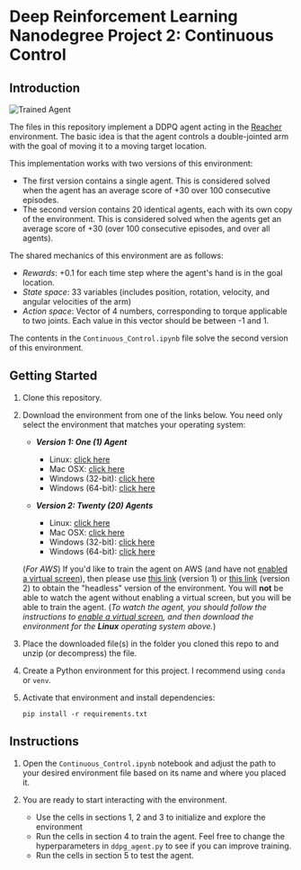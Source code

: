 [//]: # (Image References)

[image1]: https://user-images.githubusercontent.com/10624937/43851024-320ba930-9aff-11e8-8493-ee547c6af349.gif "Trained Agent"

# Deep Reinforcement Learning Nanodegree Project 2: Continuous Control

## Introduction

![Trained Agent][image1]

The files in this repository implement a DDPQ agent acting in the [Reacher](https://github.com/Unity-Technologies/ml-agents/blob/master/docs/Learning-Environment-Examples.md#reacher) environment. The basic idea is that the agent controls a double-jointed arm with the goal of moving it to a moving target location.

This implementation works with two versions of this environment:
- The first version contains a single agent. This is considered solved when the agent has an average score of +30 over 100 consecutive episodes.
- The second version contains 20 identical agents, each with its own copy of the environment. This is considered solved when the agents  get an average score of +30 (over 100 consecutive episodes, and over all agents).

The shared mechanics of this environment are as follows:

- *Rewards*: +0.1 for each time step where the agent's hand is in the goal location.
- *State space*: 33 variables (includes position, rotation, velocity, and angular velocities of the arm)
- *Action space*: Vector of 4 numbers, corresponding to torque applicable to two joints. Each value in this vector should be between -1 and 1.

The contents in the `Continuous_Control.ipynb` file solve the second version of this environment.

## Getting Started

1. Clone this repository.

2. Download the environment from one of the links below. You need only select the environment that matches your operating system:
    - **_Version 1: One (1) Agent_**
        - Linux: [click here](https://s3-us-west-1.amazonaws.com/udacity-drlnd/P2/Reacher/one_agent/Reacher_Linux.zip)
        - Mac OSX: [click here](https://s3-us-west-1.amazonaws.com/udacity-drlnd/P2/Reacher/one_agent/Reacher.app.zip)
        - Windows (32-bit): [click here](https://s3-us-west-1.amazonaws.com/udacity-drlnd/P2/Reacher/one_agent/Reacher_Windows_x86.zip)
        - Windows (64-bit): [click here](https://s3-us-west-1.amazonaws.com/udacity-drlnd/P2/Reacher/one_agent/Reacher_Windows_x86_64.zip)

    - **_Version 2: Twenty (20) Agents_**
        - Linux: [click here](https://s3-us-west-1.amazonaws.com/udacity-drlnd/P2/Reacher/Reacher_Linux.zip)
        - Mac OSX: [click here](https://s3-us-west-1.amazonaws.com/udacity-drlnd/P2/Reacher/Reacher.app.zip)
        - Windows (32-bit): [click here](https://s3-us-west-1.amazonaws.com/udacity-drlnd/P2/Reacher/Reacher_Windows_x86.zip)
        - Windows (64-bit): [click here](https://s3-us-west-1.amazonaws.com/udacity-drlnd/P2/Reacher/Reacher_Windows_x86_64.zip)
    
    (_For AWS_) If you'd like to train the agent on AWS (and have not [enabled a virtual screen](https://github.com/Unity-Technologies/ml-agents/blob/master/docs/Training-on-Amazon-Web-Service.md)), then please use [this link](https://s3-us-west-1.amazonaws.com/udacity-drlnd/P2/Reacher/one_agent/Reacher_Linux_NoVis.zip) (version 1) or [this link](https://s3-us-west-1.amazonaws.com/udacity-drlnd/P2/Reacher/Reacher_Linux_NoVis.zip) (version 2) to obtain the "headless" version of the environment. You will **not** be able to watch the agent without enabling a virtual screen, but you will be able to train the agent. (_To watch the agent, you should follow the instructions to [enable a virtual screen](https://github.com/Unity-Technologies/ml-agents/blob/master/docs/Training-on-Amazon-Web-Service.md), and then download the environment for the **Linux** operating system above._)

3. Place the downloaded file(s) in the folder you cloned this repo to and unzip (or decompress) the file.

4. Create a Python environment for this project. I recommend using `conda` or `venv`.

5. Activate that environment and install dependencies: 
    ```
    pip install -r requirements.txt
    ```

## Instructions

1. Open the `Continuous_Control.ipynb` notebook and adjust the path to your desired environment file based on its name and where you placed it.

2. You are ready to start interacting with the environment.
    - Use the cells in sections 1, 2 and 3 to initialize and explore the environment
    - Run the cells in section 4 to train the agent. Feel free to change the hyperparameters in `ddpg_agent.py` to see if you can improve training.
    - Run the cells in section 5 to test the agent.